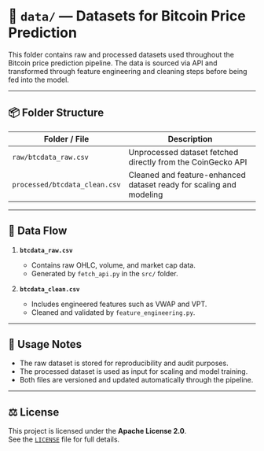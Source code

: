 # 📁 `data/` — Datasets for Bitcoin Price Prediction

This folder contains raw and processed datasets used throughout the Bitcoin price prediction pipeline. The data is sourced via API and transformed through feature engineering and cleaning steps before being fed into the model.

---

## 📦 Folder Structure

| Folder / File              | Description                                                             |
|---------------------------|-------------------------------------------------------------------------|
| `raw/btcdata_raw.csv`     | Unprocessed dataset fetched directly from the CoinGecko API             |
| `processed/btcdata_clean.csv` | Cleaned and feature-enhanced dataset ready for scaling and modeling |

---

## 🔄 Data Flow

1. **`btcdata_raw.csv`**  
   - Contains raw OHLC, volume, and market cap data.
   - Generated by `fetch_api.py` in the `src/` folder.

2. **`btcdata_clean.csv`**  
   - Includes engineered features such as VWAP and VPT.
   - Cleaned and validated by `feature_engineering.py`.

---

## 🧠 Usage Notes

- The raw dataset is stored for reproducibility and audit purposes.
- The processed dataset is used as input for scaling and model training.
- Both files are versioned and updated automatically through the pipeline.

---

## ⚖️ License

This project is licensed under the **Apache License 2.0**.  
See the [`LICENSE`](../LICENSE) file for full details.
